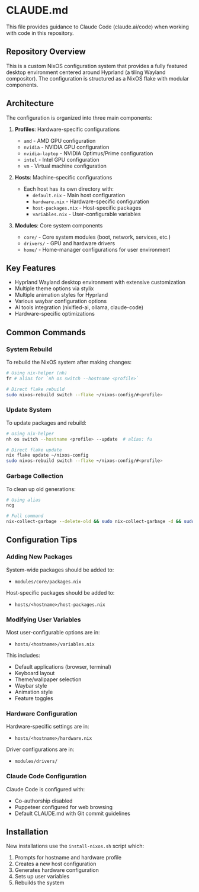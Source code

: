 # CLAUDE.md

This file provides guidance to Claude Code (claude.ai/code) when working with
code in this repository.

## Repository Overview

This is a custom NixOS configuration system that provides a fully featured
desktop environment centered around Hyprland (a tiling Wayland compositor). The
configuration is structured as a NixOS flake with modular components.

## Architecture

The configuration is organized into three main components:

1. **Profiles**: Hardware-specific configurations
   - `amd` - AMD GPU configuration
   - `nvidia` - NVIDIA GPU configuration
   - `nvidia-laptop` - NVIDIA Optimus/Prime configuration
   - `intel` - Intel GPU configuration
   - `vm` - Virtual machine configuration

2. **Hosts**: Machine-specific configurations
   - Each host has its own directory with:
     - `default.nix` - Main host configuration
     - `hardware.nix` - Hardware-specific configuration
     - `host-packages.nix` - Host-specific packages
     - `variables.nix` - User-configurable variables

3. **Modules**: Core system components
   - `core/` - Core system modules (boot, network, services, etc.)
   - `drivers/` - GPU and hardware drivers
   - `home/` - Home-manager configurations for user environment

## Key Features

- Hyprland Wayland desktop environment with extensive customization
- Multiple theme options via stylix
- Multiple animation styles for Hyprland
- Various waybar configuration options
- AI tools integration (nixified-ai, ollama, claude-code)
- Hardware-specific optimizations

## Common Commands

### System Rebuild

To rebuild the NixOS system after making changes:

```bash
# Using nix-helper (nh)
fr # alias for `nh os switch --hostname <profile>`

# Direct flake rebuild
sudo nixos-rebuild switch --flake ~/nixos-config/#<profile>
```

### Update System

To update packages and rebuild:

```bash
# Using nix-helper
nh os switch --hostname <profile> --update  # alias: fu

# Direct flake update
nix flake update ~/nixos-config
sudo nixos-rebuild switch --flake ~/nixos-config/#<profile>
```

### Garbage Collection

To clean up old generations:

```bash
# Using alias
ncg

# Full command
nix-collect-garbage --delete-old && sudo nix-collect-garbage -d && sudo /run/current-system/bin/switch-to-configuration boot
```

## Configuration Tips

### Adding New Packages

System-wide packages should be added to:

- `modules/core/packages.nix`

Host-specific packages should be added to:

- `hosts/<hostname>/host-packages.nix`

### Modifying User Variables

Most user-configurable options are in:

- `hosts/<hostname>/variables.nix`

This includes:

- Default applications (browser, terminal)
- Keyboard layout
- Theme/wallpaper selection
- Waybar style
- Animation style
- Feature toggles

### Hardware Configuration

Hardware-specific settings are in:

- `hosts/<hostname>/hardware.nix`

Driver configurations are in:

- `modules/drivers/`

### Claude Code Configuration

Claude Code is configured with:

- Co-authorship disabled
- Puppeteer configured for web browsing
- Default CLAUDE.md with Git commit guidelines

## Installation

New installations use the `install-nixos.sh` script which:

1. Prompts for hostname and hardware profile
2. Creates a new host configuration
3. Generates hardware configuration
4. Sets up user variables
5. Rebuilds the system
